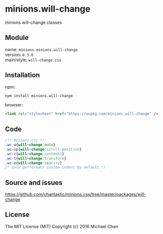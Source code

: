# minions.will-change
minions will-change classes

## Module
name: `minions.minions.will-change`  
version: `0.3.0`  
main/style: `will-change.css`  

## Installation
npm:
```bash
npm install minions.will-change
```

browser:
```html
<link rel="stylesheet" href="https://unpkg.com/minions.will-change" />
```

## Code
```css
/*! minions.css */
.wc-a{will-change:auto}
.wc-sp{will-change:scroll-position}
.wc-c{will-change:contents}
.wc-t{will-change:transform}
.wc-o{will-change:opacity}
/* only performant custom-indent by default */

```

## Source and issues

https://github.com/chantastic/minions.css/tree/master/packages/will-change

## License

The MIT License (MIT)
Copyright (c) 2016 Michael Chan